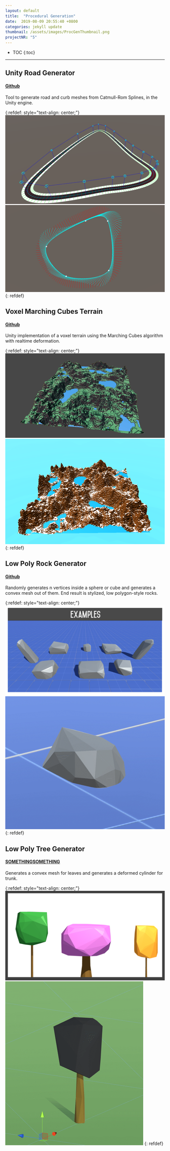 ```yaml
---
layout: default
title:  "Procedural Generation"
date:  2019-08-09 20:55:40 +0800
categories: jekyll update
thumbnail: /assets/images/ProcGenThumbnail.png
projectNR: "5"
---
```

* TOC
{:toc}

---
## Unity Road Generator
#### [Github](https://github.com/JPBotelho/Unity-Road-Generator)

Tool to generate road and curb meshes from Catmull-Rom Splines, in the Unity engine.

{:refdef: style="text-align: center;"}
![Test](/assets/images/ProcGenThumbnail.png "ageag")
![Test](/assets/images/RoadSpline.png "ageag")
{: refdef}


## Voxel Marching Cubes Terrain
#### [Github](https://github.com/JPBotelho/Voxel-Terrain)

Unity implementation of a voxel terrain using the Marching Cubes algorithm with realtime deformation.

{:refdef: style="text-align: center;"}
![Test](/assets/images/Terrain.png "ageag")
![Test](/assets/images/Terrain2.png "ageag")
{: refdef}


## Low Poly Rock Generator
#### [Github](https://assetstore.unity.com/packages/tools/modeling/low-poly-rock-generator-75041)

Randomly generates n vertices inside a sphere or cube and generates a convex mesh out of them. End result is stylized, low polygon-style rocks.

{:refdef: style="text-align: center;"}
![Test](/assets/images/Rock1.png "ageag")
![Test](/assets/images/Rock3.gif "ageag")
{: refdef}

## Low Poly Tree Generator
#### [SOMETHINGSOMETHING]()

Generates a convex mesh for leaves and generates a deformed cylinder for trunk.

{:refdef: style="text-align: center;"}
![Test](/assets/images/Tree2.png "ageag")
![Test](/assets/images/Tree1.gif "ageag")
{: refdef}
